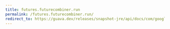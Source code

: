 ```yaml
---
title: futures.futurecombiner.run
permalink: /futures.futurecombiner.run/
redirect_to: https://guava.dev/releases/snapshot-jre/api/docs/com/google/common/util/concurrent/Futures.FutureCombiner.html#run-java.lang.Runnable-java.util.concurrent.Executor-
---
```


